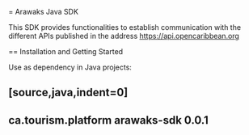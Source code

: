 = Arawaks Java SDK

This SDK provides functionalities to establish communication with the different APIs published in the address https://api.opencaribbean.org

== Installation and Getting Started

Use as dependency in Java projects:

[source,java,indent=0]
----

<groupId>ca.tourism.platform</groupId>
	<artifactId>arawaks-sdk</artifactId>
	<version>0.0.1</version>
----